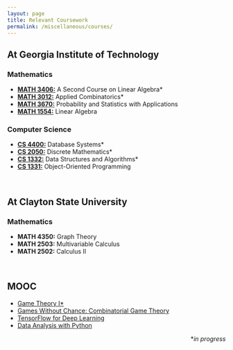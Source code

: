 ```yaml
---
layout: page
title: Relevant Coursework
permalink: /miscellaneous/courses/
---
```


<h2>At Georgia Institute of Technology</h2>

<h3>Mathematics</h3>

<ul>
	<li><a href="https://math.gatech.edu/courses/math/3406"><b>MATH 3406:</b></a> A Second Course on Linear Algebra*</li>
	<li><a href="https://math.gatech.edu/courses/math/3012"><b>MATH 3012:</b></a> Applied Combinatorics*</li>
	<li><a href="https://math.gatech.edu/courses/math/3670"><b>MATH 3670:</b></a> Probability and Statistics with Applications</li>
	<li><a href="https://math.gatech.edu/courses/math/1554"><b>MATH 1554:</b></a> Linear Algebra</li>
</ul>

<h3>Computer Science</h3>

<ul>
	<li><a href="https://datamastery.gitlab.io/databases/syllabus.html"><b>CS 4400:</b></a> Database Systems*</li>
	<li><a href="https://gt-student-wiki.org/mediawiki/index.php/CS_2050#Topics_List"><b>CS 2050:</b></a> Discrete Mathematics*</li>
	<li><a href="https://ctl.gatech.edu/sites/default/files/images/hudachek-buswell_cs1332_syllabus.pdf"><b>CS 1332:</b></a> Data Structures and Algorithms*</li>
	<li><a href="https://faculty.cc.gatech.edu/~stasko/1331/index.html"><b>CS 1331:</b></a> Object-Oriented Programming</li>
</ul>


<br>


<h2>At Clayton State University</h2>

<h3>Mathematics</h3>

<ul>
	<li><b>MATH 4350:</b> Graph Theory</li>
	<li><b>MATH 2503:</b> Multivariable Calculus</li>
	<li><b>MATH 2502:</b> Calculus II</li>
</ul>

<br>

<h2>MOOC</h2>

<ul>
	<li><a href="https://www.coursera.org/learn/game-theory-1">Game Theory I*</a></li>
	<li><a href="https://www.coursera.org/learn/combinatorial-game-theory">Games Without Chance: Combinatorial Game Theory</a></li>
	<li><a href="https://www.udacity.com/course/intro-to-tensorflow-for-deep-learning--ud187">TensorFlow for Deep Learning</a></li>
	<li><a href="https://www.udacity.com/course/intro-to-data-analysis--ud170">Data Analysis with Python</a></li>
</ul>

<div align= "right">
	*<i>in progress</i>
</div>